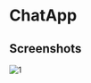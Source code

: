 # ChatApp

## Screenshots


![1]([https://github.com/RohanDhalpe/PortFolio/blob/main/home.png](https://github.com/RohanDhalpe/ChatApp/blob/main/client/src/assets/Screenshot%20(55).png)https://github.com/RohanDhalpe/ChatApp/blob/main/client/src/assets/Screenshot%20(55).png)
